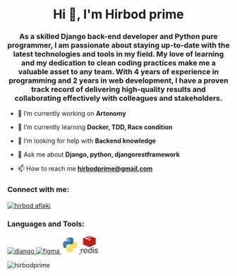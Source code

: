 <h1 align="center">Hi 👋, I'm Hirbod prime</h1>
<h3 align="center">As a skilled Django back-end developer and Python pure programmer, I am passionate about staying up-to-date with the latest technologies and tools in my field. My love of learning and my dedication to clean coding practices make me a valuable asset to any team. With 4 years of experience in programming and 2 years in web development, I have a proven track record of delivering high-quality results and collaborating effectively with colleagues and stakeholders.</h3>

- 🔭 I’m currently working on **Artonomy**

- 🌱 I’m currently learning **Docker, TDD, Race condition**

- 🤝 I’m looking for help with **Backend knowledge**

- 💬 Ask me about **Django, python, djangorestframework**

- 📫 How to reach me **hirbodprime@gmail.com**

<h3 align="left">Connect with me:</h3>
<p align="left">
<a href="https://linkedin.com/in/hirbod aflaki" target="blank"><img align="center" src="https://raw.githubusercontent.com/rahuldkjain/github-profile-readme-generator/master/src/images/icons/Social/linked-in-alt.svg" alt="hirbod aflaki" height="30" width="40" /></a>
</p>

<h3 align="left">Languages and Tools:</h3>
<p align="left"> <a href="https://www.djangoproject.com/" target="_blank" rel="noreferrer"> <img src="https://cdn.worldvectorlogo.com/logos/django.svg" alt="django" width="40" height="40"/> </a> <a href="https://www.figma.com/" target="_blank" rel="noreferrer"> <img src="https://www.vectorlogo.zone/logos/figma/figma-icon.svg" alt="figma" width="40" height="40"/> </a> <a href="https://www.python.org" target="_blank" rel="noreferrer"> <img src="https://raw.githubusercontent.com/devicons/devicon/master/icons/python/python-original.svg" alt="python" width="40" height="40"/> </a> <a href="https://redis.io" target="_blank" rel="noreferrer"> <img src="https://raw.githubusercontent.com/devicons/devicon/master/icons/redis/redis-original-wordmark.svg" alt="redis" width="40" height="40"/> </a> </p>

<p><img align="center" src="https://github-readme-streak-stats.herokuapp.com/?user=hirbodprime&" alt="hirbodprime" /></p>
